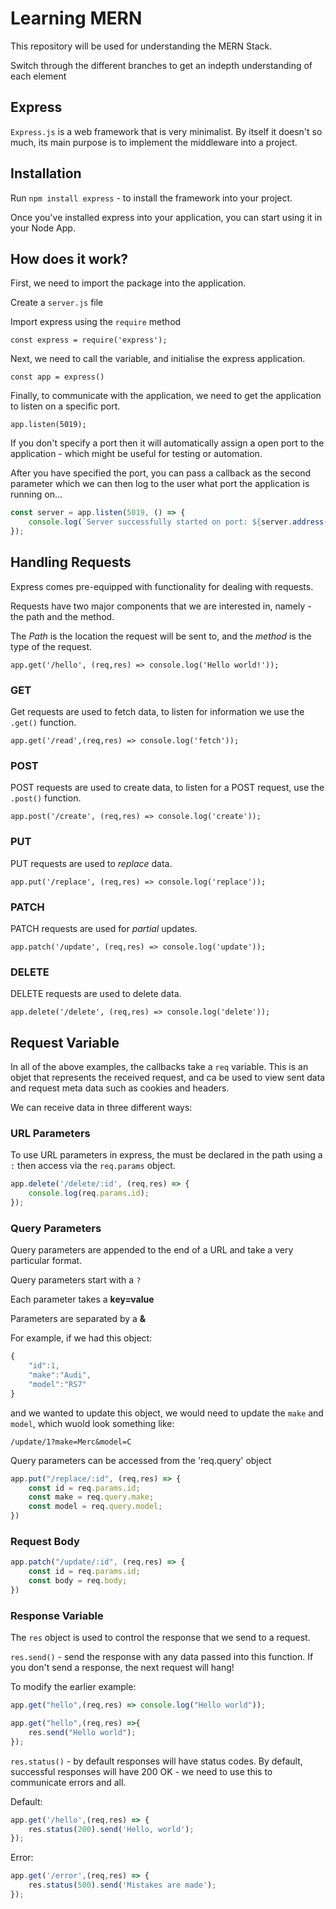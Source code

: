# Learning MERN

This repository will be used for understanding the MERN Stack.

Switch through the different branches to get an indepth understanding of each element

## Express

`Express.js` is a web framework that is very minimalist.
By itself it doesn't so much, its main purpose is to implement the middleware into a project.

## Installation

Run `npm install express` - to install the framework into your project.

Once you've installed express into your application, you can start using it in your Node App.

## How does it work?

First, we need to import the package into the application.

Create a `server.js` file

Import express using the `require` method

`const express = require('express');`

Next, we need to call the variable, and initialise the express application.

`const app = express()`

Finally, to communicate with the application, we need to get the application to listen on a specific port.

`app.listen(5019);`

If you don't specify a port then it will automatically assign a open port to the application - which might be useful for testing or automation.

After you have specified the port, you can pass a callback as the second parameter which we can then log to the user what port the application is running on...

```js
const server = app.listen(5019, () => {
    console.log(`Server successfully started on port: ${server.address().port}`);
});
```

## Handling Requests

Express comes pre-equipped with functionality for dealing with requests.

Requests have two major components that we are interested in, namely - the path and the method.

The *Path* is the location the request will be sent to, and the *method* is the type of the request.

`app.get('/hello', (req,res) => console.log('Hello world!'));`

### GET

Get requests are used to fetch data, to listen for information we use the `.get()` function.

`app.get('/read',(req,res) => console.log('fetch'));`

### POST

POST requests are used to create data, to listen for a POST request, use the `.post()` function.

`app.post('/create', (req,res) => console.log('create'));`

### PUT

PUT requests are used to *replace* data.

`app.put('/replace', (req,res) => console.log('replace'));`

### PATCH

PATCH requests are used for *partial* updates.

`app.patch('/update', (req,res) => console.log('update'));`

### DELETE

DELETE requests are used to delete data.

`app.delete('/delete', (req,res) => console.log('delete'));`

## Request Variable

In all of the above examples, the callbacks take a `req` variable.
This is an objet that represents the received request, and ca be used to view sent data and request meta data such as cookies and headers.

We can receive data in three different ways:

### URL Parameters

To use URL parameters in express, the must be declared in the path using a `:` then access via the `req.params` object.

```js
app.delete('/delete/:id', (req,res) => {
    console.log(req.params.id);
});
```

### Query Parameters

Query parameters are appended to the end of a URL and take a very particular format.

Query parameters start with a `?`

Each parameter takes a **key=value**

Parameters are separated by a **&**

For example, if we had this object:

```js
{
    "id":1,
    "make":"Audi",
    "model":"RS7"
}
```

and we wanted to update this object, we would need to update the `make` and `model`, which wuold look something like:

`/update/1?make=Merc&model=C`

Query parameters can be accessed from the 'req.query' object

```js
app.put("/replace/:id", (req,res) => {
    const id = req.params.id; 
    const make = req.query.make; 
    const model = req.query.model;
})
```

### Request Body

```js
app.patch("/update/:id", (req,res) => {
    const id = req.params.id; 
    const body = req.body; 
})

```

### Response Variable

The `res` object is used to control the response that we send to a request.

`res.send()` - send the response with any data passed into this function.
If you don't send a response, the next request will hang!

To modify the earlier example:

```js
app.get("hello",(req,res) => console.log("Hello world"));
```

```js
app.get("hello",(req,res) =>{
    res.send("Hello world");
});
```

`res.status()` - by default responses will have status codes. By default, successful responses will have 200 OK - we need to use this to communicate errors and all.

Default:

```js
app.get('/hello',(req,res) => {
    res.status(200).send('Hello, world');
});
```

Error:

```js
app.get('/error',(req,res) => {
    res.status(500).send('Mistakes are made');
});
```
